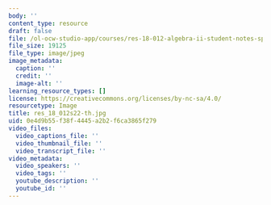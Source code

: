 ```yaml
---
body: ''
content_type: resource
draft: false
file: /ol-ocw-studio-app/courses/res-18-012-algebra-ii-student-notes-spring-2022/res_18_012s22-th.jpg
file_size: 19125
file_type: image/jpeg
image_metadata:
  caption: ''
  credit: ''
  image-alt: ''
learning_resource_types: []
license: https://creativecommons.org/licenses/by-nc-sa/4.0/
resourcetype: Image
title: res_18_012s22-th.jpg
uid: 0e4d9b55-f38f-4445-a2b2-f6ca3865f279
video_files:
  video_captions_file: ''
  video_thumbnail_file: ''
  video_transcript_file: ''
video_metadata:
  video_speakers: ''
  video_tags: ''
  youtube_description: ''
  youtube_id: ''
---
```

